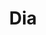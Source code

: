 ---
title: "Dia"
url: /ciudad-autonoma-de-buenos-aires/dia-avenida-corrientes/
shop: supermercado
---